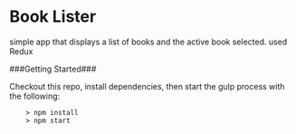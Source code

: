 # Book Lister

simple app that displays a list of books and the active book selected. used Redux

###Getting Started###

Checkout this repo, install dependencies, then start the gulp process with the following:

```
	> npm install
	> npm start
```
